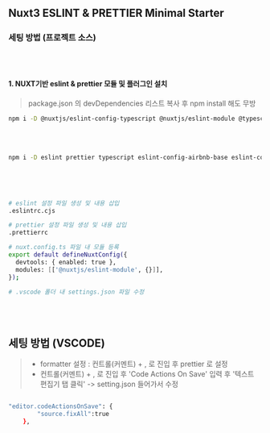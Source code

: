 ## Nuxt3 ESLINT & PRETTIER Minimal Starter

### 세팅 방법 (프로젝트 소스)

<br></br>

#### 1. NUXT기반 eslint & prettier 모듈 및 플러그인 설치

> package.json 의 devDependencies 리스트 복사 후 npm install 해도 무방

```bash
npm i -D @nuxtjs/eslint-config-typescript @nuxtjs/eslint-module @typescript-eslint/eslint-plugin @typescript-eslint/parser
```

<br></br>

```bash
npm i -D eslint prettier typescript eslint-config-airbnb-base eslint-config-prettier eslint-plugin-nuxt eslint-plugin-prettier eslint-plugin-vue
```

<br></br>

```bash

# eslint 설정 파일 생성 및 내용 삽입
.eslintrc.cjs

# prettier 설정 파일 생성 및 내용 삽입
.prettierrc

# nuxt.config.ts 파일 내 모듈 등록
export default defineNuxtConfig({
  devtools: { enabled: true },
  modules: [['@nuxtjs/eslint-module', {}]],
});

# .vscode 폴더 내 settings.json 파일 수정

```

<br></br>

## 세팅 방법 (VSCODE)

> - formatter 설정 : 컨트롤(커멘트) + , 로 진입 후 prettier 로 설정
> - 컨트롤(커멘트) + , 로 진입 후 'Code Actions On Save' 입력 후 '텍스트 편집기 탭 클릭' -> setting.json 들어가서 수정

```bash

"editor.codeActionsOnSave": {
        "source.fixAll":true
    },

```
